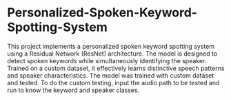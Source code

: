 # Personalized-Spoken-Keyword-Spotting-System
This project implements a personalized spoken keyword spotting system using a Residual Network (ResNet) architecture. The model is designed to detect spoken keywords while simultaneously identifying the speaker. Trained on a custom dataset, it effectively learns distinctive speech patterns and speaker characteristics. The model was trained with custom dataset and tested. To do the custom testing, input the audio path to be tested and run to know the keyword and speaker classes.
